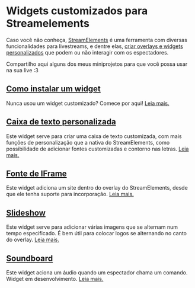 # Widgets customizados para Streamelements

Caso você não conheça, [StreamElements](https://streamelements.com/) é uma ferramenta com diversas funcionalidades para livestreams, e dentre elas, [criar overlays e widgets personalizados](https://docs.streamelements.com/overlays/getting-started) que podem ou não interagir com os espectadores.

Compartilho aqui alguns dos meus miniprojetos para que você possa usar na sua live :3

## [Como instalar um widget](./instrucoes/main.md)
Nunca usou um widget customizado? Comece por aqui! [Leia mais.](./instrucoes/main.md)

## [Caixa de texto personalizada](./custom-text/main.md)
Este widget serve para criar uma caixa de texto customizada, com mais funções de personalização que a nativa do StreamElements, como possibilidade de adicionar fontes customizadas e contorno nas letras. [Leia mais.](./custom-text/main.md)

## [Fonte de IFrame](./iframe/main.md)
Este widget adiciona um site dentro do overlay do StreamElements, desde que ele tenha suporte para incorporação. [Leia mais.](./iframe/main.md)

## [Slideshow](./slideshow/main.md)
Este widget serve para adicionar várias imagens que se alternam num tempo especificado. É bem útil para colocar logos se alternando no canto do overlay. [Leia mais.](./slideshow/main.md)

## [Soundboard](./soundboard/main.md)
Este widget aciona um áudio quando um espectador chama um comando. Widget em desenvolvimento. [Leia mais.](./soundboard/main.md)
